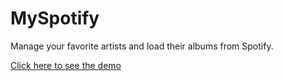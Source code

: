 # MySpotify

Manage your favorite artists and load their albums from Spotify.

[Click here to see the demo](https://spotify-django.herokuapp.com/)
